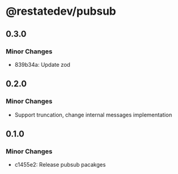 # @restatedev/pubsub

## 0.3.0

### Minor Changes

- 839b34a: Update zod

## 0.2.0

### Minor Changes

- Support truncation, change internal messages implementation

## 0.1.0

### Minor Changes

- c1455e2: Release pubsub pacakges
